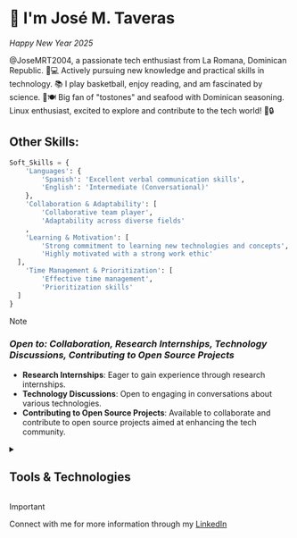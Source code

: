# 👋 I'm José M. Taveras

_Happy New Year 2025_
  
@JoseMRT2004, a passionate tech enthusiast from La Romana, Dominican Republic. 🌴💻 Actively pursuing new knowledge and practical skills in technology. 📚 I play basketball, enjoy reading, and am fascinated by science. 🍤🍽️ Big fan of "tostones" and seafood with Dominican seasoning. Linux enthusiast, excited to explore and contribute to the tech world! 🚀🔒  

## Other Skills:

```Python
Soft_Skills = {
    'Languages': {
        'Spanish': 'Excellent verbal communication skills',
        'English': 'Intermediate (Conversational)'
    },
    'Collaboration & Adaptability': [
        'Collaborative team player',
        'Adaptability across diverse fields'
    ,
    'Learning & Motivation': [
        'Strong commitment to learning new technologies and concepts',
        'Highly motivated with a strong work ethic'
  ],
    'Time Management & Prioritization': [
        'Effective time management',
        'Prioritization skills'
  ]
}
```
> [!NOTE]
> ### _Open to: Collaboration, Research Internships, Technology Discussions, Contributing to Open Source Projects_
> - **Research Internships**: Eager to gain experience through research internships.
> - **Technology Discussions**: Open to engaging in conversations about various technologies.
> - **Contributing to Open Source Projects**: Available to collaborate and contribute to open source projects aimed at enhancing the tech community.

<details>  
 <summary><h2>Tools & Technologies</h2></summary>
  
 [![My Skills](https://skillicons.dev/icons?i=bash,linux,git,github)](https://skillicons.dev) 
</details>

> [!IMPORTANT]  
> Connect with me for more information through my [LinkedIn](https://www.linkedin.com/in/jose-m-taveras-49b0172b1/)
